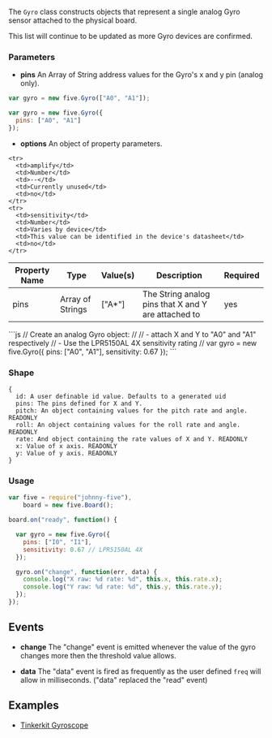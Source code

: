 The `Gyro` class constructs objects that represent a single analog Gyro sensor attached to the physical board.

This list will continue to be updated as more Gyro devices are confirmed.

### Parameters


- **pins** An Array of String address values for the Gyro's x and y pin (analog only).
```js
var gyro = new five.Gyro(["A0", "A1"]);

var gyro = new five.Gyro({
  pins: ["A0", "A1"]
});
```



- **options** An object of property parameters.
<table>
  <thead>
    <tr>
      <th>Property Name</th>
      <th>Type</th>
      <th>Value(s)</th>
      <th>Description</th>
      <th>Required</th>
    </tr>
  </thead>
  <tbody>
    <tr>
      <td>pins</td>
      <td>Array of Strings</td>
      <td>["A*"]</td>
      <td>The String analog pins that X and Y are attached to</td>
      <td>yes</td>
    </tr>

    <tr>
      <td>amplify</td>
      <td>Number</td>
      <td>--</td>
      <td>Currently unused</td>
      <td>no</td>
    </tr>
    <tr>
      <td>sensitivity</td>
      <td>Number</td>
      <td>Varies by device</td>
      <td>This value can be identified in the device's datasheet</td>
      <td>no</td>
    </tr>
  </tbody>
</table>
```js
// Create an analog Gyro object:
// 
//   - attach X and Y to "A0" and "A1" respectively
//   - Use the LPR5150AL 4X sensitivity rating
//
var gyro = new five.Gyro({
  pins: ["A0", "A1"],
  sensitivity: 0.67 
});
```

### Shape

```
{ 
  id: A user definable id value. Defaults to a generated uid
  pins: The pins defined for X and Y.
  pitch: An object containing values for the pitch rate and angle. READONLY
  roll: An object containing values for the roll rate and angle. READONLY
  rate: And object containing the rate values of X and Y. READONLY
  x: Value of x axis. READONLY
  y: Value of y axis. READONLY
}
```



### Usage
```js
var five = require("johnny-five"), 
    board = new five.Board();

board.on("ready", function() {

  var gyro = new five.Gyro({
    pins: ["I0", "I1"],
    sensitivity: 0.67 // LPR5150AL 4X
  });

  gyro.on("change", function(err, data) {
    console.log("X raw: %d rate: %d", this.x, this.rate.x);
    console.log("Y raw: %d rate: %d", this.y, this.rate.y);
  });
});
```

## Events

- **change** The "change" event is emitted whenever the value of the gyro changes more then the threshold value allows.

- **data** The "data" event is fired as frequently as the user defined `freq` will allow in milliseconds. ("data" replaced the "read" event)

## Examples

- [Tinkerkit Gyroscope](https://github.com/rwldrn/johnny-five/blob/master/docs/tinkerkit-gyroscope.md)

